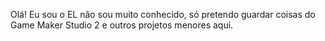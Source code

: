   Olá! Eu sou o EL não sou muito conhecido, só pretendo guardar coisas do Game Maker Studio 2 e outros projetos menores aqui.
